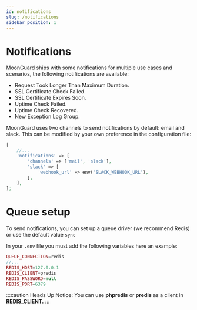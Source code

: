 ```yaml
---
id: notifications
slug: /notifications
sidebar_position: 1
---
```


# Notifications

MoonGuard ships with some notifications for multiple use cases and scenarios,
the following notifications are available:

- Request Took Longer Than Maximum Duration.
- SSL Certificate Check Failed.
- SSL Certificate Expires Soon.
- Uptime Check Failed.
- Uptime Check Recovered.
- New Exception Log Group.

MoonGuard uses two channels to send notifications by default: email and slack.
This can be modified by your own preference in the configuration file:

```php
[
    //...
    'notifications' => [
        'channels' => ['mail', 'slack'],
        'slack' => [
            'webhook_url' => env('SLACK_WEBHOOK_URL'),
        ],
    ],
];
```

# Queue setup

To send notifications, you can set up a queue driver (we recommend Redis) or use
the default value `sync`

In your `.env` file you must add the following variables here an example:

```php
QUEUE_CONNECTION=redis
//...
REDIS_HOST=127.0.0.1
REDIS_CLIENT=predis
REDIS_PASSWORD=null
REDIS_PORT=6379
```

:::caution Heads Up
Notice: You can use **phpredis** or **predis** as a client in **REDIS_CLIENT.**
:::
